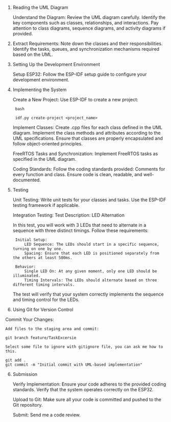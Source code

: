 1. Reading the UML Diagram

    Understand the Diagram:
        Review the UML diagram carefully. Identify the key components such as classes, relationships, and interactions.
        Pay attention to class diagrams, sequence diagrams, and activity diagrams if provided.

2. Extract Requirements:
        Note down the classes and their responsibilities.
        Identify the tasks, queues, and synchronization mechanisms required based on the UML.

3. Setting Up the Development Environment

    Setup ESP32:
        Follow the ESP-IDF setup guide to configure your development environment.

3. Implementing the System

    Create a New Project:
        Use ESP-IDF to create a new project:

        bash

        idf.py create-project <project_name>

    Implement Classes:
        Create .cpp files for each class defined in the UML diagram.
        Implement the class methods and attributes according to the UML specifications.
        Ensure that classes are properly encapsulated and follow object-oriented principles.

    FreeRTOS Tasks and Synchronization:
        Implement FreeRTOS tasks as specified in the UML diagram.

    Coding Standards:
        Follow the coding standards provided:
            Comments for every function and class.
        Ensure code is clean, readable, and well-documented.

4. Testing

    Unit Testing:
        Write unit tests for your classes and tasks. Use the ESP-IDF testing framework if applicable.

    Integration Testing:
      Test Description: LED Alternation

    In this test, you will work with 3 LEDs that need to alternate in a sequence with three distinct timings. Follow these requirements:

        Initial Setup:
            LED Sequence: The LEDs should start in a specific sequence, turning on one by one.
            Spacing: Ensure that each LED is positioned separately from the others at least 500ms.

        Behavior:
            Single LED On: At any given moment, only one LED should be illuminated.
            Timing Intervals: The LEDs should alternate based on three different timing intervals.

    The test will verify that your system correctly implements the sequence and timing control for the LEDs.

5. Using Git for Version Control


Commit Your Changes:

    Add files to the staging area and commit:

    git branch feature/TaskExcersie

    Select some file to ignore with gitignore file, you can ask me how to this.

    git add .
    git commit -m "Initial commit with UML-based implementation"


6. Submission

    Verify Implementation:
        Ensure your code adheres to the provided coding standards.
        Verify that the system operates correctly on the ESP32.

    Upload to Git:
        Make sure all your code is committed and pushed to the Git repository.

    Submit:
        Send me a code review.